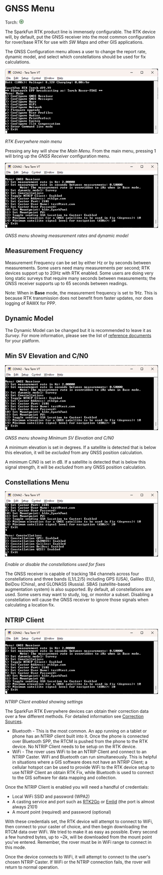 # GNSS Menu

Torch: ![Feature Supported](img/Icons/GreenDot.png)

The SparkFun RTK product line is immensely configurable. The RTK device will, by default, put the GNSS receiver into the most common configuration for rover/base RTK for use with *SW Maps* and other GIS applications. 

The GNSS Configuration menu allows a user to change the report rate, dynamic model, and select which constellations should be used for fix calculations.

![RTK Everywhere Main Menu](<SparkFun RTK Everywhere - Main Menu.png>)

*RTK Everywhere main menu*

Pressing any key will show the *Main Menu*. From the main menu, pressing 1 will bring up the *GNSS Receiver* configuration menu. 

![GNSS menu showing measurement rates and dynamic model](<SparkFun RTK Everywhere - GNSS Receiver.png>)

*GNSS menu showing measurement rates and dynamic model*

## Measurement Frequency

Measurement Frequency can be set by either Hz or by seconds between measurements. Some users need many measurements per second; RTK devices support up to 20Hz with RTK enabled. Some users are doing very long static surveys that require many seconds between measurements; the GNSS receiver supports up to 65 seconds between readings.

Note: When in **Base** mode, the measurement frequency is set to 1Hz. This is because RTK transmission does not benefit from faster updates, nor does logging of RAWX for PPP.

## Dynamic Model

The Dynamic Model can be changed but it is recommended to leave it as *Survey*. For more information, please see the list of [reference documents](reference_documents.md) for your platform.

## Min SV Elevation and C/N0

![Elevation and C/N0](<SparkFun RTK Everywhere - GNSS Receiver.png>)

*GNSS menu showing Minimum SV Elevation and C/N0*

A minimum elevation is set in degrees. If a satellite is detected that is below this elevation, it will be *excluded* from any GNSS position calculation.

A minimum C/N0 is set in dB. If a satellite is detected that is below this signal strength, it will be *excluded* from any GNSS position calculation.

## Constellations Menu

![Enable or disable the constellations used for fixes](<SparkFun RTK Everywhere - GNSS Menu Constellations.png>)

*Enable or disable the constellations used for fixes*

The GNSS receiver is capable of tracking 184 channels across four constellations and three bands (L1/L2/5) including GPS (USA), Galileo (EU), BeiDou (China), and GLONASS (Russia). SBAS (satellite-based augmentation system) is also supported. By default, all constellations are used. Some users may want to study, log, or monitor a subset. Disabling a constellation will cause the GNSS receiver to ignore those signals when calculating a location fix.

## NTRIP Client

![NTRIP Client enabled showing settings](<SparkFun RTK Everywhere - GNSS Receiver-1.png>)

*NTRIP Client enabled showing settings*

The SparkFun RTK Everywhere devices can obtain their correction data over a few different methods. For detailed information see [Correction Sources](correction_sources.md).

* Bluetooth - This is the most common. An app running on a tablet or phone has an NTRIP client built into it. Once the phone is connected over Bluetooth SPP, the RTCM is pushed from the phone to the RTK device. No NTRIP Client needs to be setup on the RTK device.
* WiFi - The rover uses WiFi to be an NTRIP Client and connect to an NTRIP Caster. WiFi and Bluetooth can run simultaneously. This is helpful in situations where a GIS software does not have an NTRIP Client; a cellular hotspot can be used to provide WiFi to the RTK device setup to use NTRIP Client an obtain RTK Fix, while Bluetooth is used to connect to the GIS software for data mapping and collection.

Once the NTRIP Client is enabled you will need a handful of credentials:

* Local WiFi SSID and password (WPA2)
* A casting service and port such as [RTK2Go](http://rtk2go.com/) or [Emlid](https://emlid.com/ntrip-caster/) (the port is almost always 2101)
* A mount point (required) and password (optional)

With these credentials set, the RTK device will attempt to connect to WiFi, then connect to your caster of choice, and then begin downloading the RTCM data over WiFi. We tried to make it as easy as possible. Every second a few hundred bytes, up to ~2k, will be downloaded from the mount point you've entered. Remember, the rover must be in WiFi range to connect in this mode.

Once the device connects to WiFi, it will attempt to connect to the user's chosen NTRIP Caster. If WiFi or the NTRIP connection fails, the rover will return to normal operation.
